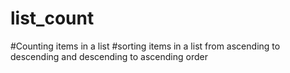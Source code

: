# list_count

#Counting items in a list
#sorting items in a list from ascending to descending and descending to ascending order

